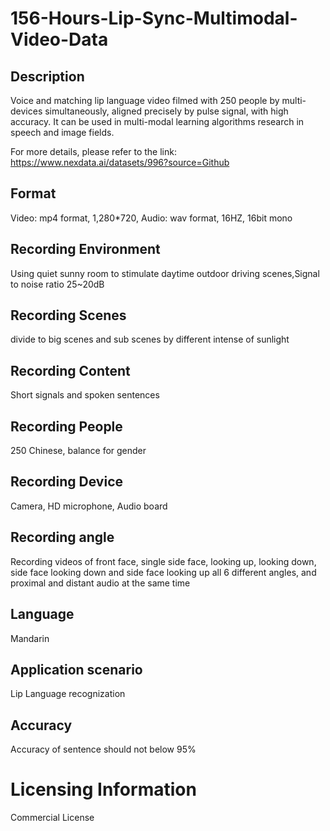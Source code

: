# 156-Hours-Lip-Sync-Multimodal-Video-Data


## Description
Voice and matching lip language video filmed with 250 people by multi-devices simultaneously, aligned precisely by pulse signal, with high accuracy. It can be used in multi-modal learning algorithms research in speech and image fields.

For more details, please refer to the link: https://www.nexdata.ai/datasets/996?source=Github


## Format
Video: mp4 format, 1,280*720, Audio: wav format, 16HZ, 16bit  mono

## Recording Environment
Using quiet sunny room to stimulate daytime outdoor driving scenes,Signal to noise ratio 25~20dB

## Recording Scenes
divide to big scenes and sub scenes by different intense of sunlight

## Recording Content
Short signals and spoken sentences

## Recording People
250 Chinese, balance for gender

## Recording Device
Camera, HD microphone, Audio board

## Recording angle
Recording videos of front face, single side face, looking up, looking down, side face looking down and side face looking up all 6 different angles, and proximal and distant audio at the same time

## Language
Mandarin

## Application scenario
Lip Language recognization

## Accuracy
Accuracy of sentence should not below 95%

# Licensing Information
Commercial License
